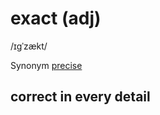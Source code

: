 # exact (adj)

/ɪɡˈzækt/

Synonym [precise](../p/precise-adj.md#clear-and-accurate)

## correct in every detail